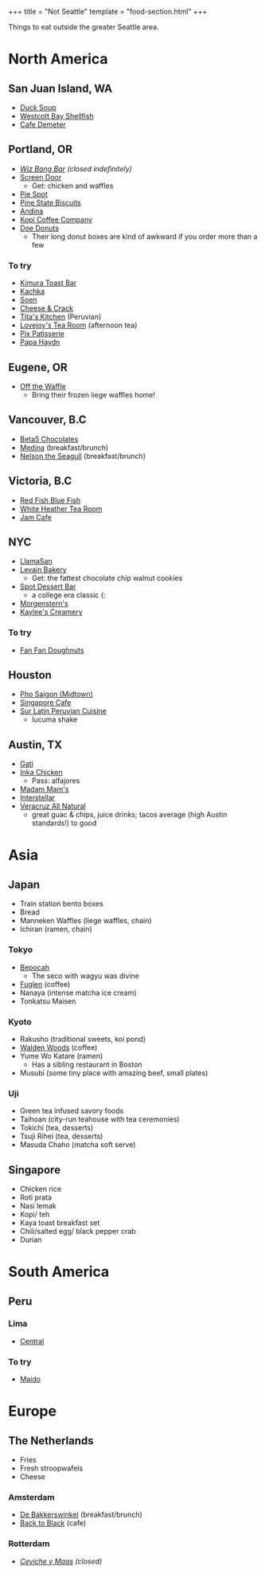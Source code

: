 +++
title = "Not Seattle"
template = "food-section.html"
+++

Things to eat outside the greater Seattle area.

# North America

## San Juan Island, WA
- [Duck Soup](https://www.ducksoupsanjuans.com/)
- [Westcott Bay Shellfish](https://www.westcottbayshellfish.com/)
- [Cafe Demeter](https://www.facebook.com/Cafe-Demeter-160086194143103/)

## Portland, OR
- _[Wiz Bang Bar](https://saltandstraw.com/pages/wiz-bang-bar) (closed indefinitely)_
- [Screen Door](https://screendoorrestaurant.com/)
    - Get: chicken and waffles
- [Pie Spot](https://www.pie-spot.com/)
- [Pine State Biscuits](https://www.pinestatebiscuits.com/)
- [Andina](https://www.andinarestaurant.com/)
- [Kopi Coffee Company](https://www.kopicoffeeco.com/)
- [Doe Donuts](https://www.doedonuts.com/)
    - Their long donut boxes are kind of awkward if you order more than a few

### To try
- [Kimura Toast Bar](https://kimuratoast.com/)
- [Kachka](https://www.kachkapdx.com/)
- [Soen](https://www.soenportland.co/)
- [Cheese & Crack](https://www.cheeseandcrack.com/)
- [Tita's Kitchen](https://www.titaskitchenpdx.com/) (Peruvian)
- [Lovejoy's Tea Room](https://www.lovejoysportland.com/) (afternoon tea)
- [Pix Patisserie](https://www.pixpatisserie.com/)
- [Papa Haydn](https://www.papahaydn.com/)

## Eugene, OR
- [Off the Waffle](https://offthewaffle.com/)
    - Bring their frozen liege waffles home!

## Vancouver, B.C
- [Beta5 Chocolates](https://shop.beta5chocolates.com/)
- [Medina](https://www.medinacafe.com/) (breakfast/brunch)
- [Nelson the Seagull](https://www.nelsontheseagull.com/) (breakfast/brunch)

## Victoria, B.C
- [Red Fish Blue Fish](https://www.redfish-bluefish.com/)
- [White Heather Tea Room](https://www.whiteheather-tearoom.com/afternoon-tea)
- [Jam Cafe](https://jamcafes.com/)

## NYC
- [LlamaSan](https://www.llamasannyc.com/)
- [Levain Bakery](https://levainbakery.com/)
    - Get: the fattest chocolate chip walnut cookies
- [Spot Dessert Bar](https://www.spotdessertbar.com/)
    - a college era classic (:
- [Morgenstern's](https://www.morgensternsnyc.com/)
- [Kaylee's Creamery](https://www.kayleescreamery.com/menu)

### To try
- [Fan Fan Doughnuts](https://www.fan-fandoughnuts.com/)

## Houston
- [Pho Saigon (Midtown)](https://www.yelp.com/biz/pho-saigon-houston-12)
- [Singapore Cafe](https://singaporecafesugarland.com/)
- [Sur Latin Peruvian Cuisine](https://www.surlatinfood.com/)
    - lucuma shake

## Austin, TX
- [Gati](https://www.gatiicecream.com/)
- [Inka Chicken](https://inka-chicken.com/)
    - Pass: alfajores
- [Madam Mam's](https://www.madammam.com/)
- [Interstellar](https://www.theinterstellarbbq.com/)
- [Veracruz All Natural](https://www.veracruzallnatural.com/)
    - great guac & chips, juice drinks; tacos average (high Austin standards!) to good

# Asia

## Japan
- Train station bento boxes
- Bread
- Manneken Waffles (liege waffles, chain)
- Ichiran (ramen, chain)

### Tokyo
- [Bepocah](https://www.bepocah.com/en/index.html)
    - The seco with wagyu was divine
- [Fuglen](https://www.fuglen.no/) (coffee)
- Nanaya (intense matcha ice cream)
- Tonkatsu Maisen

### Kyoto
- Rakusho (traditional sweets, koi pond)
- [Walden Woods](https://www.walden-woods.com/) (coffee)
- Yume Wo Katare (ramen)
    - Has a sibling restaurant in Boston
- Musubi (some tiny place with amazing beef, small plates)

### Uji
- Green tea infused savory foods
- Taihoan (city-run teahouse with tea ceremonies)
- Tokichi (tea, desserts)
- Tsuji Rihei (tea, desserts)
- Masuda Chaho (matcha soft serve)

## Singapore
- Chicken rice
- Roti prata
- Nasi lemak
- Kopi/ teh
- Kaya toast breakfast set
- Chili/salted egg/ black pepper crab
- Durian

# South America

## Peru
### Lima
- [Central](https://centralrestaurante.com.pe/en/)

### To try
- [Maido](https://maido.pe/en/)

# Europe

## The Netherlands
- Fries
- Fresh stroopwafels
- Cheese

### Amsterdam
- [De Bakkerswinkel](https://debakkerswinkel.nl/en/) (breakfast/brunch)
- [Back to Black](https://backtoblackcoffee.nl/en/) (cafe)

### Rotterdam
- _[Ceviche y Maas](https://www.cevicheymaas.nl/) (closed)_